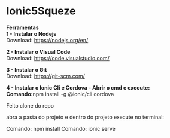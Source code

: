 # Ionic5Squeze

<b>Ferramentas</b><br>
<b>1 - Instalar o Nodejs</b><br>
Download: https://nodejs.org/en/ <br>

<b>2 - Instalar o Visual Code</b><br>
Download: https://code.visualstudio.com/

<b>3 - Instalar o Git</b><br>
Download: https://git-scm.com/

<b>4 - Instalar o Ionic Cli e Cordova - Abrir o cmd e execute:</b><br>
<b>Comando:</b>npm install -g @ionic/cli cordova 

Feito clone do repo

abra a pasta do projeto e dentro do projeto execute no terminal:

Comando: npm install 
Comando: ionic serve